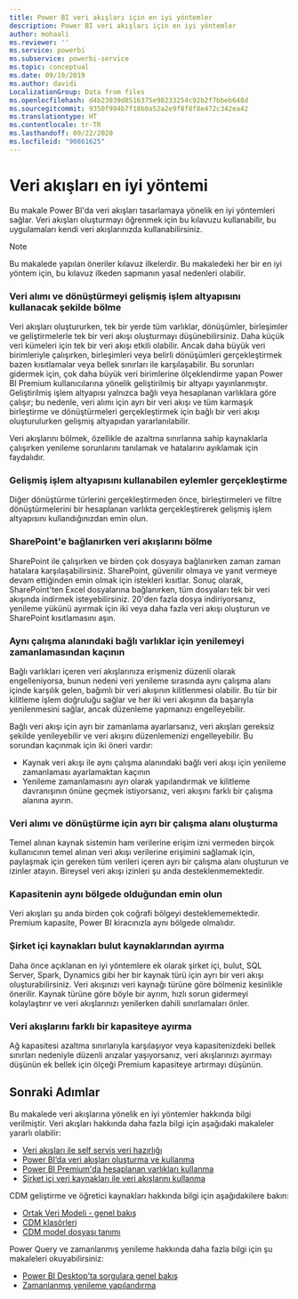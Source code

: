 ```yaml
---
title: Power BI veri akışları için en iyi yöntemler
description: Power BI veri akışları için en iyi yöntemler
author: mohaali
ms.reviewer: ''
ms.service: powerbi
ms.subservice: powerbi-service
ms.topic: conceptual
ms.date: 09/19/2019
ms.author: davidi
LocalizationGroup: Data from files
ms.openlocfilehash: d4b23039d8516375e98233254c92b2f7bbeb648d
ms.sourcegitcommit: 9350f994b7f18b0a52a2e9f8f8f8e472c342ea42
ms.translationtype: HT
ms.contentlocale: tr-TR
ms.lasthandoff: 09/22/2020
ms.locfileid: "90861625"
---
```

# <a name="dataflows-best-practice"></a>Veri akışları en iyi yöntemi

Bu makale Power BI'da veri akışları tasarlamaya yönelik en iyi yöntemleri sağlar. Veri akışları oluşturmayı öğrenmek için bu kılavuzu kullanabilir, bu uygulamaları kendi veri akışlarınızda kullanabilirsiniz.

> [!NOTE]
> Bu makalede yapılan öneriler kılavuz ilkelerdir. Bu makaledeki her bir en iyi yöntem için, bu kılavuz ilkeden sapmanın yasal nedenleri olabilir. 
> 
> 

### <a name="split-ingestion-and-transformation-to-use-the-enhanced-compute-engine"></a>Veri alımı ve dönüştürmeyi gelişmiş işlem altyapısını kullanacak şekilde bölme

Veri akışları oluştururken, tek bir yerde tüm varlıklar, dönüşümler, birleşimler ve geliştirmelerle tek bir veri akışı oluşturmayı düşünebilirsiniz. Daha küçük veri kümeleri için tek bir veri akışı etkili olabilir. Ancak daha büyük veri birimleriyle çalışırken, birleşimleri veya belirli dönüşümleri gerçekleştirmek bazen kısıtlamalar veya bellek sınırları ile karşılaşabilir. Bu sorunları gidermek için, çok daha büyük veri birimlerine ölçeklendirme yapan Power BI Premium kullanıcılarına yönelik geliştirilmiş bir altyapı yayınlanmıştır. Geliştirilmiş işlem altyapısı yalnızca bağlı veya hesaplanan varlıklara göre çalışır; bu nedenle, veri alımı için ayrı bir veri akışı ve tüm karmaşık birleştirme ve dönüştürmeleri gerçekleştirmek için bağlı bir veri akışı oluşturulurken gelişmiş altyapıdan yararlanılabilir.

Veri akışlarını bölmek, özellikle de azaltma sınırlarına sahip kaynaklarla çalışırken yenileme sorunlarını tanılamak ve hatalarını ayıklamak için faydalıdır.

### <a name="perform-actions-that-can-use-the-enhanced-compute-engine"></a>Gelişmiş işlem altyapısını kullanabilen eylemler gerçekleştirme

Diğer dönüştürme türlerini gerçekleştirmeden önce, birleştirmeleri ve filtre dönüştürmelerini bir hesaplanan varlıkta gerçekleştirerek gelişmiş işlem altyapısını kullandığınızdan emin olun.

### <a name="split-dataflows-when-connecting-to-sharepoint"></a>SharePoint'e bağlanırken veri akışlarını bölme

SharePoint ile çalışırken ve birden çok dosyaya bağlanırken zaman zaman hatalara karşılaşabilirsiniz. SharePoint, güvenilir olmaya ve yanıt vermeye devam ettiğinden emin olmak için istekleri kısıtlar. Sonuç olarak, SharePoint'ten Excel dosyalarına bağlanırken, tüm dosyaları tek bir veri akışında indirmek isteyebilirsiniz. 20'den fazla dosya indiriyorsanız, yenileme yükünü ayırmak için iki veya daha fazla veri akışı oluşturun ve SharePoint kısıtlamasını aşın.

### <a name="avoid-scheduling-refresh-for-linked-entities-inside-the-same-workspace"></a>Aynı çalışma alanındaki bağlı varlıklar için yenilemeyi zamanlamasından kaçının

Bağlı varlıkları içeren veri akışlarınıza erişmeniz düzenli olarak engelleniyorsa, bunun nedeni veri yenileme sırasında aynı çalışma alanı içinde karşılık gelen, bağımlı bir veri akışının kilitlenmesi olabilir. Bu tür bir kilitleme işlem doğruluğu sağlar ve her iki veri akışının da başarıyla yenilenmesini sağlar, ancak düzenleme yapmanızı engelleyebilir. 

Bağlı veri akışı için ayrı bir zamanlama ayarlarsanız, veri akışları gereksiz şekilde yenileyebilir ve veri akışını düzenlemenizi engelleyebilir. Bu sorundan kaçınmak için iki öneri vardır: 

* Kaynak veri akışı ile aynı çalışma alanındaki bağlı veri akışı için yenileme zamanlaması ayarlamaktan kaçının
* Yenileme zamanlamasını ayrı olarak yapılandırmak ve kilitleme davranışının önüne geçmek istiyorsanız, veri akışını farklı bir çalışma alanına ayırın.

### <a name="create-a-separate-workspace-for-ingestion-transformation"></a>Veri alımı ve dönüştürme için ayrı bir çalışma alanı oluşturma

Temel alınan kaynak sistemin ham verilerine erişim izni vermeden birçok kullanıcının temel alınan veri akışı verilerine erişimini sağlamak için, paylaşmak için gereken tüm verileri içeren ayrı bir çalışma alanı oluşturun ve izinler atayın. Bireysel veri akışı izinleri şu anda desteklenmemektedir.

### <a name="ensure-capacity-is-in-the-same-region"></a>Kapasitenin aynı bölgede olduğundan emin olun

Veri akışları şu anda birden çok coğrafi bölgeyi desteklememektedir. Premium kapasite, Power BI kiracınızla aynı bölgede olmalıdır.

### <a name="separate-on-premises-sources-from-cloud-sources"></a>Şirket içi kaynakları bulut kaynaklarından ayırma

Daha önce açıklanan en iyi yöntemlere ek olarak şirket içi, bulut, SQL Server, Spark, Dynamics gibi her bir kaynak türü için ayrı bir veri akışı oluşturabilirsiniz. Veri akışınızı veri kaynağı türüne göre bölmeniz kesinlikle önerilir. Kaynak türüne göre böyle bir ayrım, hızlı sorun gidermeyi kolaylaştırır ve veri akışlarınızı yenilerken dahili sınırlamaları önler.

### <a name="separate-dataflows-into-a-separate-capacity"></a>Veri akışlarını farklı bir kapasiteye ayırma

Ağ kapasitesi azaltma sınırlarıyla karşılaşıyor veya kapasitenizdeki bellek sınırları nedeniyle düzenli arızalar yaşıyorsanız, veri akışlarınızı ayırmayı düşünün ek bellek için ölçeği Premium kapasiteye artırmayı düşünün.

## <a name="next-steps"></a>Sonraki Adımlar

Bu makalede veri akışlarına yönelik en iyi yöntemler hakkında bilgi verilmiştir. Veri akışları hakkında daha fazla bilgi için aşağıdaki makaleler yararlı olabilir:

* [Veri akışları ile self servis veri hazırlığı](service-dataflows-overview.md)
* [Power BI’da veri akışları oluşturma ve kullanma](service-dataflows-create-use.md)
* [Power BI Premium'da hesaplanan varlıkları kullanma](service-dataflows-computed-entities-premium.md)
* [Şirket içi veri kaynakları ile veri akışlarını kullanma](service-dataflows-on-premises-gateways.md)

CDM geliştirme ve öğretici kaynakları hakkında bilgi için aşağıdakilere bakın:
* [Ortak Veri Modeli - genel bakış ](/powerapps/common-data-model/overview)
* [CDM klasörleri](/common-data-model/data-lake)
* [CDM model dosyası tanımı](/common-data-model/model-json)


Power Query ve zamanlanmış yenileme hakkında daha fazla bilgi için şu makaleleri okuyabilirsiniz:
* [Power BI Desktop'ta sorgulara genel bakış](desktop-query-overview.md)
* [Zamanlanmış yenileme yapılandırma](../connect-data/refresh-scheduled-refresh.md)